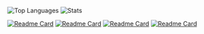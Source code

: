 ![Top Languages](https://github-readme-stats.vercel.app/api?username=Ju1-js&count_private=true&show_icons=true&theme=merko&border_radius=10&border_color=0A0F0B)
![Stats](https://github-readme-stats.vercel.app/api/top-langs?username=Ju1-js&count_private=true&show_icons=true&theme=merko&border_radius=10&border_color=0A0F0B&include_all_commits=true)

[![Readme Card](https://github-readme-stats.vercel.app/api/pin/?username=Ju1-js&repo=EZBlocker-Reloaded&show_icons=true&theme=merko&border_radius=10&border_color=0A0F0B)](https://github.com/Ju1-js/EZBlocker-Reloaded)
[![Readme Card](https://github-readme-stats.vercel.app/api/pin/?username=Ju1-js&repo=Ju1-js.github.io&show_icons=true&theme=merko&border_radius=10&border_color=0A0F0B)](https://Ju1-js.github.io)
[![Readme Card](https://github-readme-stats.vercel.app/api/pin/?username=Ju1-js&repo=Sit-Anywhere&show_icons=true&theme=merko&border_radius=10&border_color=0A0F0B)](https://Ju1-js.github.io/Sit-Anywhere)
[![Readme Card](https://github-readme-stats.vercel.app/api/pin/?username=Ju1-js&repo=Ju1-js&show_icons=true&theme=merko&border_radius=10&border_color=0A0F0B)](https://github.com/Ju1-js/Ju1-js)
